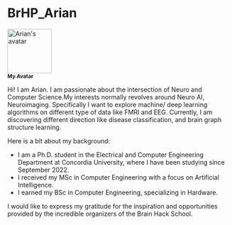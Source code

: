 # BrHP_Arian

<a href="https://github.com/aarian">
   <img src="https://github.com/Aarian.png" width="100px;" alt="Arian's avatar"/>
   <br />
   <sub><b>My Avatar</b></sub>
</a>

<p>Hi! I am Arian. I am passionate about the intersection of Neuro and Computer Science.My interests normally revolves around Neuro AI, Neuroimaging. Specifically I want to explore machine/ deep learning algorithms on different type of data like FMRI and EEG. Currently, I am discovering different direction like disease classification, and brain graph structure learning. </p>
 Here is a bit about my background:
<ul>
   <li>
       I am a Ph.D. student in the Electrical and Computer Engineering Department at Concordia University, where I have been studying since September 2022.
   </li>
   <li>
       I received my MSc in Computer Engineering with a focus on Artificial Intelligence.
   </li>
   <li>
       I earned my BSc in Computer Engineering, specializing in Hardware.
   </li>
</ul>
<p>
I would like to express my gratitude for the inspiration and opportunities provided by the incredible organizers of the Brain Hack School.
</p>